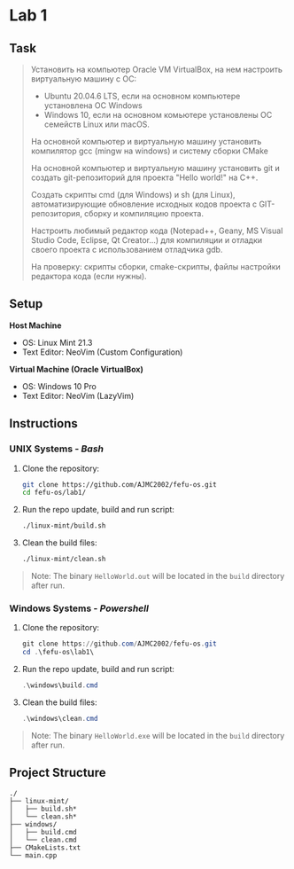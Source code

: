 # Lab 1

## Task

> Установить на компьютер Oracle VM VirtualBox, на нем настроить виртуальную машину с ОС:
>
> - Ubuntu 20.04.6 LTS, если на основном компьютере установлена ОС Windows
> - Windows 10, если на основном комьютере установлены ОС семейств Linux или macOS.
>
> На основной компьютер и виртуальную машину установить компилятор gcc (mingw на windows) и систему сборки CMake
>
> На основной компьютер и виртуальную машину установить git и создать git-репозиторий для проекта "Hello world!" на C++.
>
> Создать скрипты cmd (для Windows) и sh (для Linux), автоматизирующие обновление исходных кодов проекта с GIT-репозитория, сборку и компиляцию проекта.
>
> Настроить любимый редактор кода (Notepad++, Geany, MS Visual Studio Code, Eclipse, Qt Creator...) для компиляции и отладки своего проекта с использованием отладчика gdb.
>
> На проверку: скрипты сборки, cmake-скрипты, файлы настройки редактора кода (если нужны).

## Setup

**Host Machine**

- OS: Linux Mint 21.3
- Text Editor: NeoVim (Custom Configuration)

**Virtual Machine (Oracle VirtualBox)**

- OS: Windows 10 Pro
- Text Editor: NeoVim (LazyVim)

## Instructions

### UNIX Systems - *Bash*

1. Clone the repository:

   ```bash
   git clone https://github.com/AJMC2002/fefu-os.git
   cd fefu-os/lab1/
   ```

2. Run the repo update, build and run script:

   ```bash
   ./linux-mint/build.sh
   ```

3. Clean the build files:

   ```bash
   ./linux-mint/clean.sh
   ```

> Note: The binary `HelloWorld.out` will be located in the `build` directory after run.

### Windows Systems - *Powershell*

1. Clone the repository:

   ```powershell
   git clone https://github.com/AJMC2002/fefu-os.git
   cd .\fefu-os\lab1\
   ```

2. Run the repo update, build and run script:

   ```powershell
   .\windows\build.cmd
   ```

3. Clean the build files:

   ```powershell
   .\windows\clean.cmd
   ```

> Note: The binary `HelloWorld.exe` will be located in the `build` directory after run.

## Project Structure

```
./
├── linux-mint/
│   ├── build.sh*
│   └── clean.sh*
├── windows/
│   ├── build.cmd
│   └── clean.cmd
├── CMakeLists.txt
└── main.cpp
```
